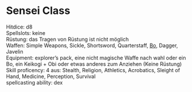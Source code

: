 # Sensei Class
Hitdice: d8  
Spellslots: keine  
Rüstung: das Tragen von Rüstung ist nicht möglich  
Waffen: Simple Weapons, Sickle, Shortsword, Quarterstaff, [Bo](https://www.dandwiki.com/wiki/Staff,_Bo_(5e_Equipment)), Dagger, Javelin  
Equipment: explorer’s pack, eine nicht magische Waffe nach wahl oder ein Bo, ein Keikogi + Obi oder etwas anderes zum Anziehen (Keine Rüstung)  
Skill proficency: 4 aus: Stealth, Religion, Athletics, Acrobatics, Sleight of Hand, Medicine, Perception, Survival  
spellcasting ability: dex
